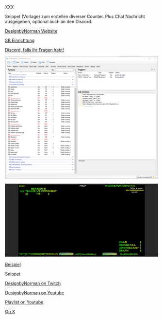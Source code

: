 XXX

Snippet (Vorlage) zum erstellen diverser Counter. Plus Chat Nachricht ausgegeben, optional auch an den Discord.

[DesignbyNorman Website](https://www.designbynorman.com/)

[SB Einrichtung](https://www.designbynorman.com/streamer-bot-einrichten/)

[Discord, falls ihr Fragen habt!](https://discord.gg/Gdt94HaFbM)

![SB Screenshot](https://github.com/Designbynorman/Death-counter-und-Blood-Bowl-Statistik/blob/main/cj1.png)

![Overlay Ansicht](https://github.com/Designbynorman/Death-counter-und-Blood-Bowl-Statistik/blob/main/overlay.png)

[Beispiel](https://clips.twitch.tv/UglyAntediluvianOxOSsloth-k09ZmZd1zuwWWAxh)

[Snippet](https://github.com/Designbynorman/Twitch-Clip-Nachricht-im-Chat-Nachricht-via-Discord/blob/main/Snippet)

[DesignbyNorman on Twitch](https://www.twitch.tv/designbynorman)

[DesignbyNorman on Youtube](https://www.youtube.com/@DesignbyNorman)

[Playlist on Youtube](https://www.youtube.com/playlist?list=PLrgOpxS02b-PncLHRg-5W7kJ3o4TT6DhM)

[On X](https://x.com/Designbynorman)
